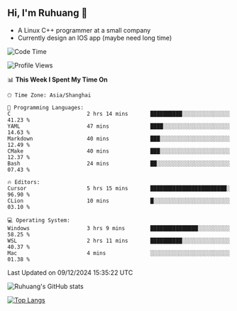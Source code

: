 ## Hi, I'm Ruhuang 👋

- A Linux C++ programmer at a small company
- Currently design an IOS app (maybe need long time)

<!--START_SECTION:waka-->
![Code Time](http://img.shields.io/badge/Code%20Time-197%20hrs%2041%20mins-blue)

![Profile Views](http://img.shields.io/badge/Profile%20Views-0-blue)

📊 **This Week I Spent My Time On** 

```text
🕑︎ Time Zone: Asia/Shanghai

💬 Programming Languages: 
C                        2 hrs 14 mins       ██████████░░░░░░░░░░░░░░░   41.23 % 
YAML                     47 mins             ████░░░░░░░░░░░░░░░░░░░░░   14.63 % 
Markdown                 40 mins             ███░░░░░░░░░░░░░░░░░░░░░░   12.49 % 
CMake                    40 mins             ███░░░░░░░░░░░░░░░░░░░░░░   12.37 % 
Bash                     24 mins             ██░░░░░░░░░░░░░░░░░░░░░░░   07.43 % 

🔥 Editors: 
Cursor                   5 hrs 15 mins       ████████████████████████░   96.90 % 
CLion                    10 mins             █░░░░░░░░░░░░░░░░░░░░░░░░   03.10 % 

💻 Operating System: 
Windows                  3 hrs 9 mins        ███████████████░░░░░░░░░░   58.25 % 
WSL                      2 hrs 11 mins       ██████████░░░░░░░░░░░░░░░   40.37 % 
Mac                      4 mins              ░░░░░░░░░░░░░░░░░░░░░░░░░   01.38 % 
```


 Last Updated on 09/12/2024 15:35:22 UTC
<!--END_SECTION:waka-->

![Ruhuang's GitHub stats](https://github-readme-stats.vercel.app/api?username=ruhuang2001&count_private=true&hide_title=true&show_icons=true&theme=vue)

[![Top Langs](https://github-readme-stats.vercel.app/api/top-langs/?username=ruhuang2001&layout=compact)](https://github.com/anuraghazra/github-readme-stats)
